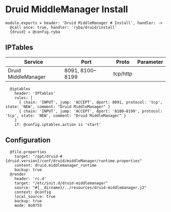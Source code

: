 
# Druid MiddleManager Install

    module.exports = header: 'Druid MiddleManager # Install', handler: ->
      @call once: true, handler: 'ryba/druid/install'
      {druid} = @config.ryba

## IPTables

| Service             | Port | Proto    | Parameter                   |
|---------------------|------|----------|-----------------------------|
| Druid MiddleManager | 8091, 8100–8199 | tcp/http |                             |

      @iptables
        header: 'IPTables'
        rules: [
          { chain: 'INPUT', jump: 'ACCEPT', dport: 8091, protocol: 'tcp', state: 'NEW', comment: "Druid MiddleManager" }
          { chain: 'INPUT', jump: 'ACCEPT', dport: '8100–8199', protocol: 'tcp', state: 'NEW', comment: "Druid MiddleManager" }
        ]
        if: @config.iptables.action is 'start'

## Configuration

      @file.properties
        target: "/opt/druid-#{druid.version}/conf/druid/middleManager/runtime.properties"
        content: druid.middlemanager_runtime
        backup: true
      @render
        header: 'rc.d'
        target: "/etc/init.d/druid-middlemanager"
        source: "#{__dirname}/../resources/druid-middlemanager.j2"
        context: @config
        local_source: true
        backup: true
        mode: 0o0755
